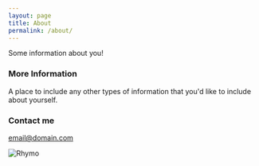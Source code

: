 ```yaml
---
layout: page
title: About
permalink: /about/
---
```


Some information about you!

### More Information

A place to include any other types of information that you'd like to include about yourself.

### Contact me

[email@domain.com](mailto:email@domain.com)

![Rhymo](RainyRhymo.github.io/images/Rhymo.png "Rhymo")

